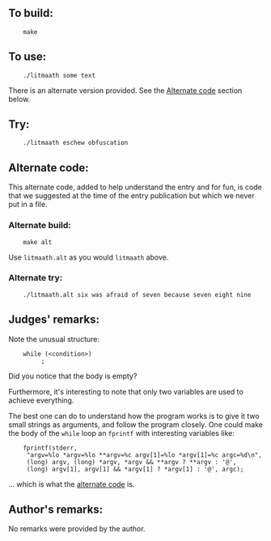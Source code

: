 ## To build:

```<!---sh-->
    make
```


## To use:

```<!---sh-->
    ./litmaath some text
```

There is an alternate version provided. See the [Alternate
code](#alternate-code) section below.


## Try:

```<!---sh-->
    ./litmaath eschew obfuscation
```


## Alternate code:

This alternate code, added to help understand the entry and for fun, is code
that we suggested at the time of the entry publication but which we never put in
a file.


### Alternate build:

```<!---sh-->
    make alt
```

Use `litmaath.alt` as you would `litmaath` above.


### Alternate try:

```<!---sh-->
    ./litmaath.alt six was afraid of seven because seven eight nine
```


## Judges' remarks:

Note the unusual structure:


```<!---c-->
    while (<condition>)
	     ;
```

Did you notice that the body is empty?

Furthermore, it's interesting to note that only two variables are
used to achieve everything.

The best one can do to understand how the program works is to give it
two small strings as arguments, and follow the program closely.  One
could make the body of the `while` loop an `fprintf` with interesting
variables like:


```<!---c-->
    fprintf(stderr,
	 "argv=%lo *argv=%lo **argv=%c argv[1]=%lo *argv[1]=%c argc=%d\n",
	 (long) argv, (long) *argv, *argv && **argv ? **argv : '@',
	 (long) argv[1], argv[1] && *argv[1] ? *argv[1] : '@', argc);
```

... which is what the [alternate code](#alternate-code) is.


## Author's remarks:

No remarks were provided by the author.


<!--

    Copyright © 1984-2024 by Landon Curt Noll. All Rights Reserved.

    You are free to share and adapt this file under the terms of this license:

	Creative Commons Attribution-ShareAlike 4.0 International (CC BY-SA 4.0)

    For more information, see:

	https://creativecommons.org/licenses/by-sa/4.0/

-->
